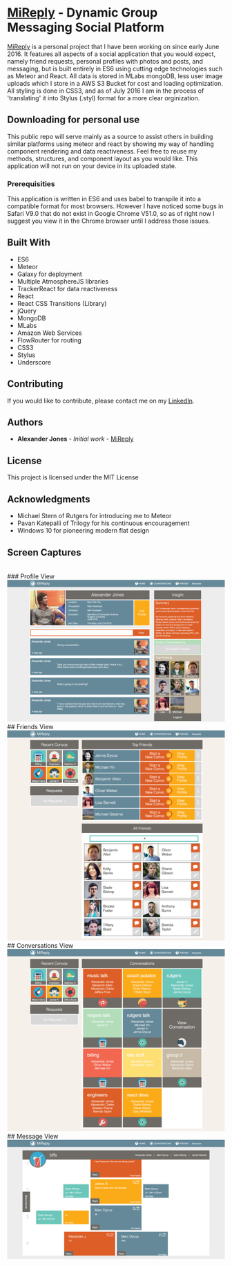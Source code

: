 # [MiReply](http://mireply.meteorapp.com/) - Dynamic Group Messaging Social Platform

[MiReply](http://mireply.meteorapp.com/) is a personal project that I have been working on since early June 2016. It features all aspects of a social application that you would expect, namely friend requests, personal profiles with photos and posts, and messaging, but is built entirely in ES6 using cutting edge technologies such as Meteor and React. All data is stored in MLabs mongoDB, less user image uploads which I store in a AWS S3 Bucket for cost and loading optimization. All styling is done in CSS3, and as of July 2016 I am in the process of 'translating' it into Stylus (.styl) format for a more clear orginization.

## Downloading for personal use

This public repo will serve mainly as a source to assist others in building  similar platforms using meteor and react by showing my way of handling component rendering and data reactiveness. Feel free to reuse my methods, structures, and component layout as you would like. This application will not run on your device in its uploaded state.

### Prerequisities

This application is written in ES6 and uses babel to transpile it into a compatible format for most browsers. However I have noticed some bugs in Safari V9.0 that do not exist in Google Chrome V51.0, so as of right now I suggest you view it in the Chrome browser until I address those issues.


## Built With
* ES6
* Meteor
* Galaxy for deployment
* Multiple AtmosphereJS libraries
* TrackerReact for data reactiveness
* React
* React CSS Transitions (Library)
* jQuery
* MongoDB
* MLabs
* Amazon Web Services
* FlowRouter for routing
* CSS3
* Stylus
* Underscore


## Contributing

If you would like to contribute, please contact me on my [LinkedIn](https://www.linkedin.com/in/alexander-jones-2942b190
).

## Authors

* **Alexander Jones** - *Initial work* - [MiReply](https://github.com/AlexChaseJones/MiReply)

## License

This project is licensed under the MIT License

## Acknowledgments

* Michael Stern of Rutgers for introducing me to Meteor
* Pavan Katepalli of Trilogy for his continuous encouragement
* Windows 10 for pioneering modern flat design


## Screen Captures
<br>
### Profile View
<img src="https://github.com/AlexChaseJones/MiReply/blob/master/public/images/examples/profile_example.png"/>
<br>
## Friends View
<img src="https://github.com/AlexChaseJones/MiReply/blob/master/public/images/examples/friends_example.png" />
<br>
## Conversations View
<img src="https://github.com/AlexChaseJones/MiReply/blob/master/public/images/examples/conversation_example.png"/>
## Message View
<img src="https://github.com/AlexChaseJones/MiReply/blob/master/public/images/examples/messaging_example.png" />
